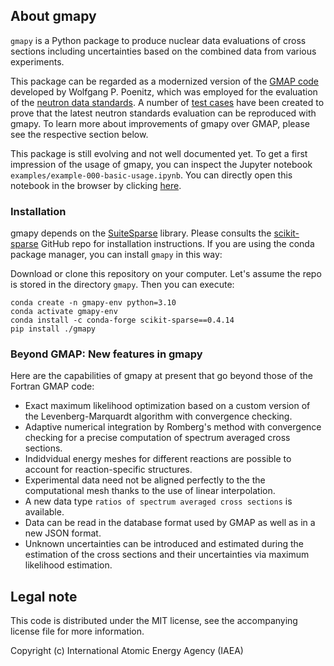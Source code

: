 ## About gmapy

`gmapy` is a Python package to produce nuclear data
evaluations of cross sections including uncertainties
based on the combined data from various experiments.

This package can be regarded as a modernized version
of the [GMAP code] developed by Wolfgang P. Poenitz,
which was employed for the evaluation of the
[neutron data standards][std2017-paper].
A number of [test cases][legacy-tests]
have been created to prove that the latest neutron
standards evaluation can be reproduced with gmapy.
To learn more about improvements of gmapy over GMAP,
please see the respective section below.

This package is still evolving and not well documented yet.
To get a first impression of the usage of gmapy, you can
inspect the Jupyter notebook `examples/example-000-basic-usage.ipynb`.
You can directly open this notebook in the browser by clicking
[here][mybinder-example-000].

[mybinder-example-000]: https://mybinder.org/v2/gh/iaea-nds/gmapy/dev?labpath=examples%2Fexample-000-basic-usage.ipynb
[GMAP code]: https://github.com/iaea-nds/GMAP-Fortran
[legacy-tests]: https://github.com/iaea-nds/gmapy/legacy-tests
[std2017-paper]: https://www.sciencedirect.com/science/article/pii/S0090375218300218

### Installation

gmapy depends on the [SuiteSparse] library.
Please consults the [scikit-sparse] GitHub repo for installation instructions.
If you are using the conda package manager, you can install `gmapy` in this way:

Download or clone this repository on your computer. Let's assume the repo is
stored in the directory `gmapy`. Then you can execute:

```
conda create -n gmapy-env python=3.10
conda activate gmapy-env
conda install -c conda-forge scikit-sparse==0.4.14
pip install ./gmapy
```

[SuiteSparse]: https://github.com/DrTimothyAldenDavis/SuiteSparse
[scikit-sparse]: https://github.com/scikit-sparse/scikit-sparse


### Beyond GMAP: New features in gmapy

Here are the capabilities of gmapy at present that
go beyond those of the Fortran GMAP code:

- Exact maximum likelihood optimization based on
  a custom version of the Levenberg-Marquardt algorithm
  with convergence checking.
- Adaptive numerical integration by Romberg's method
  with convergence checking for a precise computation
  of spectrum averaged cross sections.
- Indidvidual energy meshes for different reactions
  are possible to account for reaction-specific structures.
- Experimental data need not be aligned perfectly
  to the the computational mesh thanks to the use of
  linear interpolation.
- A new data type `ratios of spectrum averaged cross sections`
  is available.
- Data can be read in the database format used by GMAP
  as well as in a new JSON format.
- Unknown uncertainties can be introduced and estimated
  during the estimation of the cross sections and their
  uncertainties via maximum likelihood estimation.


## Legal note

This code is distributed under the MIT license, see the
accompanying license file for more information.

Copyright (c) International Atomic Energy Agency (IAEA)
